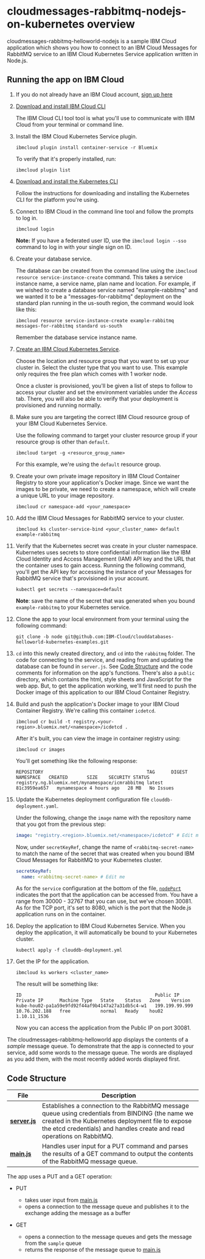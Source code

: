 # cloudmessages-rabbitmq-nodejs-on-kubernetes overview

cloudmessages-rabbitmq-helloworld-nodejs is a sample IBM Cloud application which shows you how to connect to an IBM Cloud Messages for RabbitMQ service to an IBM Cloud Kubernetes Service application written in Node.js.

## Running the app on IBM Cloud

1. If you do not already have an IBM Cloud account, [sign up here][IBMCloud_signup_url]

2. [Download and install IBM Cloud CLI][Download_IBMCloud_cli]

    The IBM Cloud CLI tool tool is what you'll use to communicate with IBM Cloud from your terminal or command line.

3. Install the IBM Cloud Kubernetes Service plugin.

      ```shell
      ibmcloud plugin install container-service -r Bluemix
      ```

      To verify that it's properly installed, run:

      ```shell
      ibmcloud plugin list
      ```

4. [Download and install the Kubernetes CLI][Download_Kubernetes_cli]

      Follow the instructions for downloading and installing the Kubernetes CLI for the platform you're using.

5. Connect to IBM Cloud in the command line tool and follow the prompts to log in.

      ```shell
      ibmcloud login
      ```

      **Note:** If you have a federated user ID, use the `ibmcloud login --sso` command to log in with your single sign on ID.

6. Create your database service.

      The database can be created from the command line using the `ibmcloud resource service-instance-create` command. This takes a
      service instance name, a service name, plan name and location. For example, if we wished to create a database service named "example-rabbitmq" and we wanted it to be a "messages-for-rabbitmq" deployment on the standard plan running in the us-south region, the command would look like this:

      ```shell
      ibmcloud resource service-instance-create example-rabbitmq messages-for-rabbitmq standard us-south
      ```
      Remember the database service instance name.

7. [Create an IBM Cloud Kubernetes Service](https://cloud.ibm.com/containers-kubernetes/overview).

      Choose the location and resource group that you want to set up your cluster in. Select the cluster type that you want to use. This example only requires the free plan which comes with 1 worker node.

      Once a cluster is provisioned, you'll be given a list of steps to follow to access your cluster and set the environment variables under the _Access_ tab. There, you will also be able to verify that your deployment is provisioned and running normally.

8. Make sure you are targeting the correct IBM Cloud resource group of your IBM Cloud Kubernetes Service.

      Use the following command to target your cluster resource group if your resource group is other than `default`.

      ```shell
      ibmcloud target -g <resource_group_name>
      ```

      For this example, we're using the `default` resource group.

9. Create your own private image repository in IBM Cloud Container Registry to store your application's Docker image. Since we want the images to be private, we need to create a namespace, which will create a unique URL to your image repository.  

      ```shell
      ibmcloud cr namespace-add <your_namespace>
      ```

10. Add the IBM Cloud Messages for RabbitMQ service to your cluster.

      ```shell
      ibmcloud ks cluster-service-bind <your_cluster_name> default example-rabbitmq
      ```

11. Verify that the Kubernetes secret was create in your cluster namespace. Kubernetes uses secrets to store confidential information like the IBM Cloud Identity and Access Management (IAM) API key and the URL that the container uses to gain access. Running the following command, you'll get the API key for accessing the instance of your Messages for RabbitMQ service that's provisioned in your account.

      ```shell
      kubectl get secrets --namespace=default
      ```

    **Note**: save the name of the secret that was generated when you bound `example-rabbitmq` to your Kubernetes service.

12. Clone the app to your local environment from your terminal using the following command:

      ```shell
      git clone -b node git@github.com:IBM-Cloud/clouddatabases-helloworld-kubernetes-examples.git
      ```

13. `cd` into this newly created directory, and `cd` into the `rabbitmq` folder. The code for connecting to the service, and reading from and updating the database can be found in `server.js`. See [Code Structure](#code-structure) and the code comments for information on the app's functions. There's also a `public` directory, which contains the html, style sheets and JavaScript for the web app. But, to get the application working, we'll first need to push the Docker image of this application to our IBM Cloud Container Registry.

14. Build and push the application's Docker image to your IBM Cloud Container Registry. We're calling this container `icdetcd`.

    ```shell
    ibmcloud cr build -t registry.<your-region>.bluemix.net/<namespace>/icdetcd .
    ```

    After it's built, you can view the image in container registry using:

    ```shell
    ibmcloud cr images
    ```

    You'll get something like the following response:

    ```shell
    REPOSITORY                                      TAG      DIGEST         NAMESPACE   CREATED       SIZE    SECURITY STATUS
    registry.ng.bluemix.net/mynamespace/icmrabbitmq latest   81c3959ea657   mynamespace 4 hours ago   28 MB   No Issues
    ```

15. Update the Kubernetes deployment configuration file `clouddb-deployment.yaml`.

    Under the following, change the `image` name with the repository name that you got from the previous step:

    ```yaml
    image: "registry.<region>.bluemix.net/<namespace>/icdetcd" # Edit me
    ```

    Now, under `secretKeyRef`, change the name of `<rabbitmq-secret-name>` to match the name of the secret that was created when you bound IBM Cloud Messages for RabbitMQ to your Kubernetes cluster.

    ```yaml
    secretKeyRef:
      name: <rabbitmq-secret-name> # Edit me
    ```

    As for the `service` configuration at the bottom of the file, [`nodePort`][nodePort_information] indicates the port that the application can be accessed from. You have a range from 30000 - 32767 that you can use, but we've chosen 30081. As for the TCP port, it's set to 8080, which is the port that the Node.js application runs on in the container.

16. Deploy the application to IBM Cloud Kubernetes Service. When you deploy the application, it will automatically be bound to your Kubernetes cluster.

    ```shell
    kubectl apply -f clouddb-deployment.yml
    ```

17. Get the IP for the application.

    ```shell
    ibmcloud ks workers <cluster_name>
    ```

    The result will be something like:

    ```shell
    ID                                                 Public IP        Private IP      Machine Type   State    Status   Zone    Version
    kube-hou02-pa1a59e9fd92f44af9b4147a27a31db5c4-w1   199.199.99.999   10.76.202.188   free           normal   Ready    hou02   1.10.11_1536
    ```

    Now you can access the application from the Public IP on port 30081.

The cloudmessages-rabbitmq-helloworld app displays the contents of a _sample_ message queue. To demonstrate that the app is connected to your service, add some words to the message queue. The words are displayed as you add them, with the most recently added words displayed first.

## Code Structure

| File | Description |
| ---- | ----------- |
|[**server.js**](server.js)|Establishes a connection to the RabbitMQ message queue using credentials from BINDING (the name we created in the Kubernetes deployment file to expose the etcd credentials) and handles create and read operations on RabbitMQ. |
|[**main.js**](public/javascripts/main.js)|Handles user input for a PUT command and parses the results of a GET command to output the contents of the RabbitMQ message queue.|

The app uses a PUT and a GET operation:

- PUT
  - takes user input from [main.js](public/javascript/main.js)
  - opens a connection to the message queue and publishes it to the exchange adding the message as a buffer

- GET
  - opens a connection to the message queues and gets the message from the `sample` queue
  - returns the response of the message queue to [main.js](public/javascript/main.js)



[messages_for_rabbitmq_url]: https://cloud.ibm.com/catalog/services/messages-for-rabbitmq
[IBMCloud_signup_url]: https://cloud.ibm.com/registration/?cm_mmc=Display-SampleApp-_-IBMCloudSampleApp-messagesforrabbitmq
[Download_IBMCloud_cli]: https://console.bluemix.net/docs/cli/reference/bluemix_cli/download_cli.html
[Download_Kubernetes_cli]: https://kubernetes.io/docs/tasks/tools/install-kubectl/
[nodePort_information]: https://console.bluemix.net/docs/containers/cs_nodeport.html#nodeport